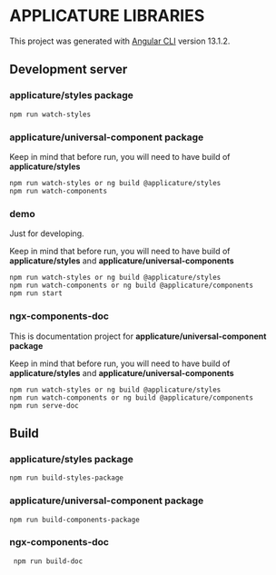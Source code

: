 # APPLICATURE LIBRARIES

This project was generated with [Angular CLI](https://github.com/angular/angular-cli) version 13.1.2.

## Development server
  ### applicature/styles package
    npm run watch-styles

  ### applicature/universal-component package
  Keep in mind that before run, you will need to have build of **applicature/styles**

    npm run watch-styles or ng build @applicature/styles
    npm run watch-components

  ### demo
  Just for developing.

  Keep in mind that before run, you will need to have build of **applicature/styles** and **applicature/universal-components**

    npm run watch-styles or ng build @applicature/styles
    npm run watch-components or ng build @applicature/components
    npm run start

  ### ngx-components-doc
  This is documentation project for **applicature/universal-component package**

  Keep in mind that before run, you will need to have build of **applicature/styles** and **applicature/universal-components**

    npm run watch-styles or ng build @applicature/styles
    npm run watch-components or ng build @applicature/components
    npm run serve-doc

## Build
  ### applicature/styles package
    npm run build-styles-package

  ### applicature/universal-component package
    npm run build-components-package

  ### ngx-components-doc
     npm run build-doc

